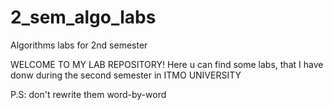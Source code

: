 # 2_sem_algo_labs
Algorithms labs for 2nd semester

WELCOME TO MY LAB REPOSITORY!
Here u can find some labs, that I have donw during the second semester in ITMO UNIVERSITY

P.S: don't rewrite them word-by-word

